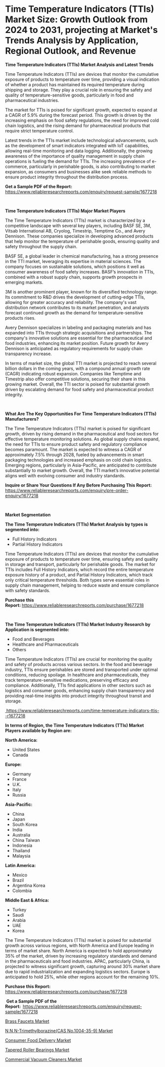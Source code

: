 <p><h1>Time Temperature Indicators (TTIs) Market Size: Growth Outlook from 2024 to 2031, projecting at Market's Trends Analysis by Application, Regional Outlook, and Revenue</h1></p><p><strong>Time Temperature Indicators (TTIs) Market Analysis and Latest Trends</strong></p>
<p><p>Time Temperature Indicators (TTIs) are devices that monitor the cumulative exposure of products to temperature over time, providing a visual indication of whether a product has maintained its required temperature during shipping and storage. They play a crucial role in ensuring the safety and quality of temperature-sensitive goods, particularly in food and pharmaceutical industries. </p><p>The market for TTIs is poised for significant growth, expected to expand at a CAGR of 5.9% during the forecast period. This growth is driven by the increasing emphasis on food safety regulations, the need for improved cold chain logistics, and the rising demand for pharmaceutical products that require strict temperature control. </p><p>Latest trends in the TTIs market include technological advancements, such as the development of smart indicators integrated with IoT capabilities, allowing real-time monitoring and data logging. Additionally, the growing awareness of the importance of quality management in supply chain operations is fueling the demand for TTIs. The increasing prevalence of e-commerce, particularly in perishable goods, is also contributing to market expansion, as consumers and businesses alike seek reliable methods to ensure product integrity throughout the distribution process.</p></p>
<p><strong>Get a Sample PDF of the Report:&nbsp;</strong> <a href="https://www.reliableresearchreports.com/enquiry/request-sample/1677218?utm_campaign=31&utm_medium=2&utm_source=Github&utm_content=ia&utm_term=16122024&utm_id=time-temperature-indicators-ttis">https://www.reliableresearchreports.com/enquiry/request-sample/1677218</a></p>
<p>&nbsp;</p>
<p><strong>Time Temperature Indicators (TTIs) Major Market Players</strong></p>
<p><p>The Time Temperature Indicators (TTIs) market is characterized by a competitive landscape with several key players, including BASF SE, 3M, Vitsab International AB, Cryolog, Timestrip, Temptime Co., and Avery Dennison. These companies specialize in developing advanced products that help monitor the temperature of perishable goods, ensuring quality and safety throughout the supply chain.</p><p>BASF SE, a global leader in chemical manufacturing, has a strong presence in the TTI market, leveraging its expertise in material sciences. The company focuses on sustainable solutions, which positions it well as consumer awareness of food safety increases. BASF’s innovation in TTIs, combined with a robust supply chain, supports growth prospects in emerging markets.</p><p>3M is another prominent player, known for its diversified technology range. Its commitment to R&D drives the development of cutting-edge TTIs, allowing for greater accuracy and reliability. The company's vast distribution network contributes to its market penetration, and analysts forecast continued growth as the demand for temperature-sensitive products rises.</p><p>Avery Dennison specializes in labeling and packaging materials and has expanded into TTIs through strategic acquisitions and partnerships. The company's innovative solutions are essential for the pharmaceutical and food industries, enhancing its market position. Future growth for Avery Dennison is anticipated as regulatory requirements for supply chain transparency increase.</p><p>In terms of market size, the global TTI market is projected to reach several billion dollars in the coming years, with a compound annual growth rate (CAGR) indicating robust expansion. Companies like Temptime and Timestrip also offer competitive solutions, securing their share in this growing market. Overall, the TTI sector is poised for substantial growth driven by escalating demand for food safety and pharmaceutical product integrity.</p></p>
<p>&nbsp;</p>
<p><strong>What Are The Key Opportunities For Time Temperature Indicators (TTIs) Manufacturers?</strong></p>
<p><p>The Time Temperature Indicators (TTIs) market is poised for significant growth, driven by rising demand in the pharmaceutical and food sectors for effective temperature monitoring solutions. As global supply chains expand, the need for TTIs to ensure product safety and regulatory compliance becomes paramount. The market is expected to witness a CAGR of approximately 7.5% through 2028, fueled by advancements in smart packaging technologies and increased emphasis on cold chain logistics. Emerging regions, particularly in Asia-Pacific, are anticipated to contribute substantially to market growth. Overall, the TTI market’s innovative potential aligns well with evolving consumer and industry standards.</p></p>
<p><strong>Inquire or Share Your Questions If Any Before Purchasing This Report:</strong> <a href="https://www.reliableresearchreports.com/enquiry/pre-order-enquiry/1677218?utm_campaign=31&utm_medium=2&utm_source=Github&utm_content=ia&utm_term=16122024&utm_id=time-temperature-indicators-ttis">https://www.reliableresearchreports.com/enquiry/pre-order-enquiry/1677218</a></p>
<p>&nbsp;</p>
<p><strong>Market Segmentation</strong></p>
<p><strong>The Time Temperature Indicators (TTIs) Market Analysis by types is segmented into:</strong></p>
<p><ul><li>Full History Indicators</li><li>Partial History Indicators</li></ul></p>
<p><p>Time Temperature Indicators (TTIs) are devices that monitor the cumulative exposure of products to temperature over time, ensuring safety and quality in storage and transport, particularly for perishable goods. The market for TTIs includes Full History Indicators, which record the entire temperature exposure history of a product, and Partial History Indicators, which track only critical temperature thresholds. Both types serve essential roles in supply chain management, helping to reduce waste and ensure compliance with safety standards.</p></p>
<p><strong>Purchase this Report:&nbsp;</strong><a href="https://www.reliableresearchreports.com/purchase/1677218?utm_campaign=31&utm_medium=2&utm_source=Github&utm_content=ia&utm_term=16122024&utm_id=time-temperature-indicators-ttis">https://www.reliableresearchreports.com/purchase/1677218</a></p>
<p>&nbsp;</p>
<p><strong>The Time Temperature Indicators (TTIs) Market Industry Research by Application is segmented into:</strong></p>
<p><ul><li>Food and Beverages</li><li>Healthcare and Pharmaceuticals</li><li>Others</li></ul></p>
<p><p>Time Temperature Indicators (TTIs) are crucial for monitoring the quality and safety of products across various sectors. In the food and beverage industry, TTIs ensure perishables are stored and transported under optimal conditions, reducing spoilage. In healthcare and pharmaceuticals, they track temperature-sensitive medications, preserving efficacy and compliance. Additionally, TTIs find applications in other sectors such as logistics and consumer goods, enhancing supply chain transparency and providing real-time insights into product integrity throughout transit and storage.</p></p>
<p><a href="https://www.reliableresearchreports.com/time-temperature-indicators-ttis--r1677218?utm_campaign=31&utm_medium=2&utm_source=Github&utm_content=ia&utm_term=16122024&utm_id=time-temperature-indicators-ttis">&nbsp;https://www.reliableresearchreports.com/time-temperature-indicators-ttis--r1677218</a></p>
<p><strong>In terms of Region, the Time Temperature Indicators (TTIs) Market Players available by Region are:</strong></p>
<p>
    <p> <strong> North America: </strong>
        <ul>
            <li>United States</li>
            <li>Canada</li>
        </ul>
        </p> 
    <p> <strong> Europe: </strong>
        <ul>
            <li>Germany</li>
            <li>France</li>
            <li>U.K.</li>
            <li>Italy</li>
            <li>Russia</li>
        </ul>
        </p> 
    <p> <strong> Asia-Pacific: </strong>
        <ul>
            <li>China</li>
            <li>Japan</li>
            <li>South Korea</li>
            <li>India</li>
            <li>Australia</li>
            <li>China Taiwan</li>
            <li>Indonesia</li>
            <li>Thailand</li>
            <li>Malaysia</li>
        </ul>
        </p> 
    <p> <strong> Latin America: </strong>
        <ul>
            <li>Mexico</li>
            <li>Brazil</li>
            <li>Argentina Korea</li>
            <li>Colombia</li>
        </ul>
        </p> 
    <p> <strong> Middle East & Africa: </strong>
        <ul>
            <li>Turkey</li>
            <li>Saudi</li>
            <li>Arabia</li>
            <li>UAE</li>
            <li>Korea</li>
        </ul>
    </p>
    </p>
<p><p>The Time Temperature Indicators (TTIs) market is poised for substantial growth across various regions, with North America and Europe leading in terms of market share. North America is expected to hold approximately 35% of the market, driven by increasing regulatory standards and demand in the pharmaceuticals and food industries. APAC, particularly China, is projected to witness significant growth, capturing around 30% market share due to rapid industrialization and expanding logistics sectors. Europe is anticipated to hold 25%, while other regions account for the remaining 10%.</p></p>
<p><strong>Purchase this Report: </strong><a href="https://www.reliableresearchreports.com/purchase/1677218?utm_campaign=31&utm_medium=2&utm_source=Github&utm_content=ia&utm_term=16122024&utm_id=time-temperature-indicators-ttis">https://www.reliableresearchreports.com/purchase/1677218</a></p>
<p>&nbsp;<strong>Get a Sample PDF of the Report:&nbsp;&nbsp;</strong><a href="https://www.reliableresearchreports.com/enquiry/request-sample/1677218?utm_campaign=31&utm_medium=2&utm_source=Github&utm_content=ia&utm_term=16122024&utm_id=time-temperature-indicators-ttis">https://www.reliableresearchreports.com/enquiry/request-sample/1677218</a></p>
<p><strong></strong></p>
<p><p><a href="https://www.linkedin.com/pulse/brass-faucets-market-report-2024-2031-challenges-sales-volume-iprlf?utm_campaign=31&utm_medium=2&utm_source=Github&utm_content=ia&utm_term=16122024&utm_id=time-temperature-indicators-ttis">Brass Faucets Market</a></p><p><a href="https://github.com/BellAuer/Market-Research-Report-List-1/blob/main/nnn-trimethylborazinecas-no1004-35-9-market.md?utm_campaign=31&utm_medium=2&utm_source=Github&utm_content=ia&utm_term=16122024&utm_id=time-temperature-indicators-ttis">N,N,N-Trimethylborazine(CAS No.1004-35-9) Market</a></p><p><a href="https://github.com/SamiaChowdhury801/Market-Research-Report-List-1/blob/main/consumer-food-delivery-market.md?utm_campaign=31&utm_medium=2&utm_source=Github&utm_content=ia&utm_term=16122024&utm_id=time-temperature-indicators-ttis">Consumer Food Delivery Market</a></p><p><a href="https://www.linkedin.com/pulse/analysis-current-state-future-growth-potential-tapered-roller-xktke?utm_campaign=31&utm_medium=2&utm_source=Github&utm_content=ia&utm_term=16122024&utm_id=time-temperature-indicators-ttis">Tapered Roller Bearings Market</a></p><p><a href="https://www.linkedin.com/pulse/commercial-vacuum-cleaners-market-share-analysis-133-cagr-ntnwf?utm_campaign=31&utm_medium=2&utm_source=Github&utm_content=ia&utm_term=16122024&utm_id=time-temperature-indicators-ttis">Commercial Vacuum Cleaners Market</a></p></p>